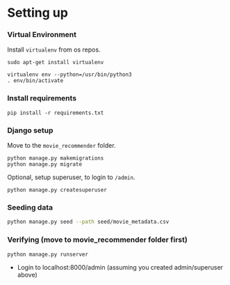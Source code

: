 
# Setting up


### Virtual Environment
Install `virtualenv` from os repos.

```
sudo apt-get install virtualenv
```

```
virtualenv env --python=/usr/bin/python3
. env/bin/activate
```

### Install requirements

```
pip install -r requirements.txt
```

### Django setup

Move to the `movie_recommender` folder.

```
python manage.py makemigrations
python manage.py migrate
```

Optional, setup superuser, to login to `/admin`.

```
python manage.py createsuperuser
```

### Seeding data

```bash
python manage.py seed --path seed/movie_metadata.csv
```

### Verifying (move to movie_recommender folder first)
```
python manage.py runserver
```
* Login to localhost:8000/admin (assuming you created admin/superuser above)



